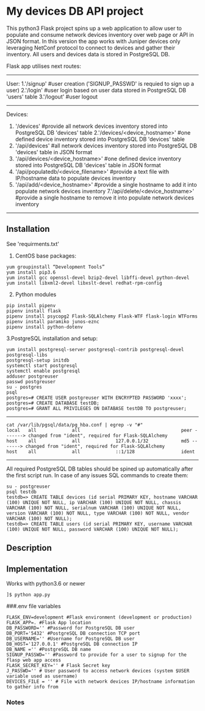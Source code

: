 # My devices DB API project
This python3 Flask project spins up a web application to allow user to populate and consume network devices inventory over web page or API in JSON format.
In this version the app works with Juniper devices only leveraging NetConf protocol to connect to devices and gather their inventory.
All users and devices data is stored in PostgreSQL DB.

Flask app utilises next routes:
***
User:
1.'/signup' #user creation ('SIGNUP_PASSWD' is requied to sign up a user)
2.'/login' #user login based on user data stored in PostgreSQL DB 'users' table
3.'/logout' #user logout
***
Devices:
1. '/devices' #provide all network devices inventory stored into PostgreSQL DB 'devices' table
2.'/devices/<device_hostname>' #one defined device inventory stored into PostgreSQL DB 'devices' table
3. '/api/devices' #all network devices inventory stored into PostgreSQL DB 'devices' table in JSON format
4. '/api/devices/<device_hostname>' #one defined device inventory stored into PostgreSQL DB 'devices' table in JSON format
5. '/api/populatedb/<device_filename>' #provide a text file with IP/hostname data to populate devices inventory
6. '/api/add/<device_hostname>' #provide a single hostname to add it into populate network devices inventory
7.'/api/delete/<device_hostname>' #provide a single hostname to remove it into populate network devices inventory
***

## Installation
See 'requirments.txt'

1. CentOS base packages:
```
yum groupinstall “Development Tools”
yum install pip3.6
yum install gcc openssl-devel bzip2-devel libffi-devel python-devel
yum install libxml2-devel libxslt-devel redhat-rpm-config 
```
2. Python modules
```
pip install pipenv
pipenv install flask
pipenv install psycopg2 Flask-SQLAlchemy Flask-WTF flask-login WTForms
pipenv install paramiko junos-eznc
pipenv install python-dotenv
```
3.PostgreSQL installation and setup:
```
yum install postgresql-server postgresql-contrib postgresql-devel postgresql-libs
postgresql-setup initdb
systemctl start postgresql
systemctl enable postgresql
adduser postgreuser
passwd postgreuser
su - postgres
psql
postgres=# CREATE USER postgreuser WITH ENCRYPTED PASSWORD 'xxxx';
postgres=# CREATE DATABASE testDB;
postgres=# GRANT ALL PRIVILEGES ON DATABASE testDB TO postgreuser;
```
***
```
cat /var/lib/pgsql/data/pg_hba.conf | egrep -v "#"
local   all             all                                     peer -------> changed from "ident", required for Flask-SQLAlchemy
host    all             all             127.0.0.1/32            md5 -------> changed from "ident", required for Flask-SQLAlchemy
host    all             all             ::1/128                 ident
```
***
All required PostgreSQL DB tables should be spined up automatically after the first script run.
In case of any issues SQL commands to create them:
```
su - postgreuser
psql testdb
testdb=> CREATE TABLE devices (id serial PRIMARY KEY, hostname VARCHAR (100) UNIQUE NOT NULL, ip VARCHAR (100) UNIQUE NOT NULL, chassis VARCHAR (100) NOT NULL, serialnum VARCHAR (100) UNIQUE NOT NULL, version VARCHAR (100) NOT NULL, type VARCHAR (100) NOT NULL, vendor VARCHAR (100) NOT NULL);
testdb=> CREATE TABLE users (id serial PRIMARY KEY, username VARCHAR (100) UNIQUE NOT NULL, password VARCHAR (100) UNIQUE NOT NULL);
```
## Description


## Implementation
Works with python3.6 or newer
```
]$ python app.py 
```
###.env file variables
```
FLASK_ENV=development #Flask environment (development or production)
FLASK_APP=. #Flask App location
DB_PASSWORD='' #Password for PostgreSQL DB user
DB_PORT='5432' #PostgreSQL DB connection TCP port
DB_USERNAME='' #Username for PostgreSQL DB user
DB_HOST='127.0.0.1' #PostgreSQL DB connection IP
DB_NAME ='' #PostgreSQL DB name
SIGNUP_PASSWD='' #Password to provide for a user to signup for the flasp web app access
FLASK_SECRET_KEY='' # Flask Secret key
J_PASSWD='' # User password to access network devices (system $USER variable used as username)
DEVICES_FILE = '' # File with network devices IP/hostname information to gather info from
```

### Notes
